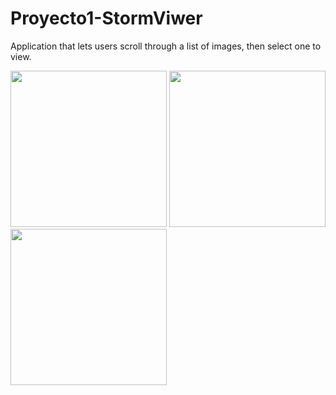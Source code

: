 # Proyecto1-StormViwer

Application that lets users scroll through a list of images, then select one to view.

<img src="Proyecto1-StormViwer/images/Simulator Screen Shot - iPhone 11 Pro Max - 2020-07-08 at 20.41.12.png" width="250">
<img src="Proyecto1-StormViwer/images/Simulator Screen Shot - iPhone 11 Pro Max - 2020-07-08 at 20.41.20.png" width="250">
<img src="Proyecto1-StormViwer/images/Simulator Screen Shot - iPhone 11 Pro Max - 2020-07-08 at 20.41.25.png" width="250">
